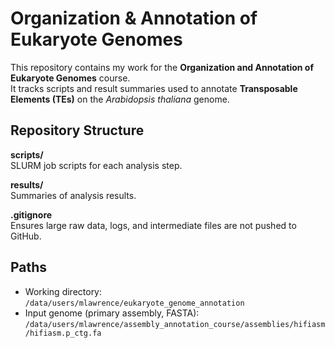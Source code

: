 # Organization & Annotation of Eukaryote Genomes

This repository contains my work for the **Organization and Annotation of Eukaryote Genomes** course.  
It tracks scripts and result summaries used to annotate **Transposable Elements (TEs)** on the *Arabidopsis thaliana* genome.

## Repository Structure

**scripts/**  
SLURM job scripts for each analysis step.  
  
**results/**  
Summaries of analysis results.

**.gitignore**  
Ensures large raw data, logs, and intermediate files are not pushed to GitHub.

## Paths
- Working directory:  
  `/data/users/mlawrence/eukaryote_genome_annotation`
- Input genome (primary assembly, FASTA):  
  `/data/users/mlawrence/assembly_annotation_course/assemblies/hifiasm/hifiasm.p_ctg.fa`
